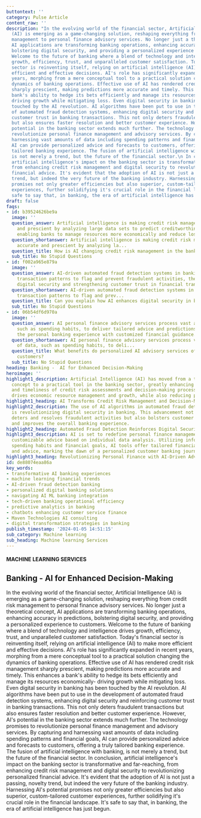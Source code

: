 ```yaml
---
buttontext: ''
category: Pulse Article
content_raw: ''
description: "In the evolving world of the financial sector, Artificial Intelligence
  (AI) is emerging as a game-changing solution, reshaping everything from credit risk
  management to personal finance advisory services. No longer just a theoretical concept,
  AI applications are transforming banking operations, enhancing accuracy in predictions,
  bolstering digital security, and providing a personalized experience to customers.
  Welcome to the future of banking where a blend of technology and intelligence drives
  growth, efficiency, trust, and unparalleled customer satisfaction. Today's financial
  sector is reinventing itself, relying on artificial intelligence (AI) to make more
  efficient and effective decisions. AI's role has significantly expanded in recent
  years, morphing from a mere conceptual tool to a practical solution changing the
  dynamics of banking operations. Effective use of AI has rendered credit risk management
  sharply prescient, making predictions more accurate and timely. This enhances a
  bank's ability to hedge its bets efficiently and manage its resources economically-
  driving growth while mitigating loss. Even digital security in banking has been
  touched by the AI revolution. AI algorithms have been put to use in the development
  of automated fraud detection systems, enhancing digital security and reinforcing
  customer trust in banking transactions. This not only deters fraudulent transactions
  but also ensures faster resolution and better customer experience. However, AI's
  potential in the banking sector extends much further. The technology promises to
  revolutionize personal finance management and advisory services. By capturing and
  harnessing vast amounts of data including spending patterns and financial goals,
  AI can provide personalized advice and forecasts to customers, offering a truly
  tailored banking experience. The fusion of artificial intelligence with banking,
  is not merely a trend, but the future of the financial sector.\n In conclusion,
  artificial intelligence's impact on the banking sector is transformative and far-reaching,
  from enhancing credit risk management and digital security to revolutionizing personalized
  financial advice. It's evident that the adoption of AI is not just a passing, novelty
  trend, but indeed the very future of the banking industry. Harnessing AI's potential
  promises not only greater efficiencies but also superior, custom-tailored customer
  experiences, further solidifying it's crucial role in the financial landscape. It's
  safe to say that, in banking, the era of artificial intelligence has just begun."
draft: false
faqs:
- id: b39524626be9a
  image: ''
  question_answer: Artificial intelligence is making credit risk management more accurate
    and prescient by analyzing large data sets to predict creditworthiness, thereby
    enabling banks to manage resources more economically and reduce losses.
  question_shortanswer: Artificial intelligence is making credit risk management more
    accurate and prescient by analyzing la...
  question_title: How is AI changing credit risk management in the banking sector?
  sub_title: No Stupid Questions
- id: f002a965e879a
  image: ''
  question_answer: AI-driven automated fraud detection systems in banking analyze
    transaction patterns to flag and prevent fraudulent activities, thereby bolstering
    digital security and strengthening customer trust in financial transactions.
  question_shortanswer: AI-driven automated fraud detection systems in banking analyze
    transaction patterns to flag and prev...
  question_title: Can you explain how AI enhances digital security in banking?
  sub_title: No Stupid Questions
- id: 06b54df6d970a
  image: ''
  question_answer: AI personal finance advisory services process vast amounts of data,
    such as spending habits, to deliver tailored advice and predictions, enhancing
    the personal banking experience with customized financial guidance.
  question_shortanswer: AI personal finance advisory services process vast amounts
    of data, such as spending habits, to deli...
  question_title: What benefits do personalized AI advisory services offer to banking
    customers?
  sub_title: No Stupid Questions
heading: Banking -  AI for Enhanced Decision-Making
heroimage: ''
highlight1_description: Artificial Intelligence (AI) has moved from a theoretical
  concept to a practical tool in the banking sector, greatly enhancing the accuracy
  and timeliness of credit risk assessments and decision-making processes. Its adoption
  drives economic resource management and growth, while also reducing potential losses.
highlight1_heading: AI Transforms Credit Risk Management and Decision-Making
highlight2_description: The use of AI algorithms in automated fraud detection systems
  is revolutionizing digital security in banking. This advancement not only efficiently
  deters and resolves fraudulent activities but also bolsters customer confidence
  and improves the overall banking experience.
highlight2_heading: Automated Fraud Detection Reinforces Digital Security and Trust
highlight3_description: AI is set to redefine personal finance management by providing
  customizable advice based on individual data analysis. Utilizing information like
  spending habits and financial goals, AI tools offer tailored financial forecasts
  and advice, marking the dawn of a personalized customer banking journey.
highlight3_heading: Revolutionizing Personal Finance with AI-Driven Advisory Services
id: de88074eaa86a
key_words:
- transformative AI banking experiences
- machine learning financial trends
- AI-driven fraud detection banking
- personalized digital banking solutions
- navigating AI ML banking integration
- tech-driven banking operational efficiency
- predictive analytics in banking
- chatbots enhancing customer service finance
- Maven Technologies AI consulting
- digital transformation strategies in banking
publish_timestamp: '2024-01-05 14:51:15'
sub_category: Machine learning
sub_heading: Machine learning Services
---
```


#### MACHINE LEARNING SERVICES
## Banking -  AI for Enhanced Decision-Making
In the evolving world of the financial sector, Artificial Intelligence (AI) is emerging as a game-changing solution, reshaping everything from credit risk management to personal finance advisory services. No longer just a theoretical concept, AI applications are transforming banking operations, enhancing accuracy in predictions, bolstering digital security, and providing a personalized experience to customers. Welcome to the future of banking where a blend of technology and intelligence drives growth, efficiency, trust, and unparalleled customer satisfaction. Today's financial sector is reinventing itself, relying on artificial intelligence (AI) to make more efficient and effective decisions. AI's role has significantly expanded in recent years, morphing from a mere conceptual tool to a practical solution changing the dynamics of banking operations. Effective use of AI has rendered credit risk management sharply prescient, making predictions more accurate and timely. This enhances a bank's ability to hedge its bets efficiently and manage its resources economically- driving growth while mitigating loss. Even digital security in banking has been touched by the AI revolution. AI algorithms have been put to use in the development of automated fraud detection systems, enhancing digital security and reinforcing customer trust in banking transactions. This not only deters fraudulent transactions but also ensures faster resolution and better customer experience. However, AI's potential in the banking sector extends much further. The technology promises to revolutionize personal finance management and advisory services. By capturing and harnessing vast amounts of data including spending patterns and financial goals, AI can provide personalized advice and forecasts to customers, offering a truly tailored banking experience. The fusion of artificial intelligence with banking, is not merely a trend, but the future of the financial sector.
 In conclusion, artificial intelligence's impact on the banking sector is transformative and far-reaching, from enhancing credit risk management and digital security to revolutionizing personalized financial advice. It's evident that the adoption of AI is not just a passing, novelty trend, but indeed the very future of the banking industry. Harnessing AI's potential promises not only greater efficiencies but also superior, custom-tailored customer experiences, further solidifying it's crucial role in the financial landscape. It's safe to say that, in banking, the era of artificial intelligence has just begun.